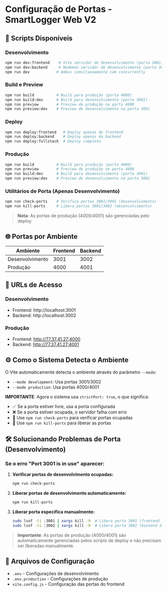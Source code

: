 # Configuração de Portas - SmartLogger Web V2

## 🚀 Scripts Disponíveis

### Desenvolvimento
```bash
npm run dev:frontend    # Vite servidor de desenvolvimento (porta 3001)
npm run dev:backend     # Nodemon servidor de desenvolvimento (porta 3002)  
npm run dev            # Ambos simultaneamente com concurrently
```

### Build e Preview
```bash
npm run build          # Build para produção (porta 4000)
npm run build:dev      # Build para desenvolvimento (porta 3001)
npm run preview        # Preview de produção na porta 4000
npm run preview:dev    # Preview de desenvolvimento na porta 3001
```

### Deploy
```bash
npm run deploy:frontend   # Deploy apenas do frontend
npm run deploy:backend    # Deploy apenas do backend
npm run deploy:fullstack  # Deploy completo
```

### Produção
```bash
npm run build          # Build para produção (porta 4000)
npm run preview        # Preview de produção na porta 4000
npm run build:dev      # Build para desenvolvimento (porta 3001)
npm run preview:dev    # Preview de desenvolvimento na porta 3001
```

### Utilitários de Porta (Apenas Desenvolvimento)
```bash
npm run check-ports    # Verifica portas 3001/3002 (desenvolvimento)
npm run kill-ports     # Libera portas 3001/3002 (desenvolvimento)
```

> **Nota**: As portas de produção (4000/4001) são gerenciadas pelo deploy

## 🌐 Portas por Ambiente

| Ambiente      | Frontend | Backend |
|---------------|----------|---------|
| Desenvolvimento | 3001   | 3002    |
| Produção       | 4000   | 4001    |

## 🔗 URLs de Acesso

### Desenvolvimento
- Frontend: http://localhost:3001
- Backend: http://localhost:3002

### Produção
- Frontend: http://77.37.41.27:4000
- Backend: http://77.37.41.27:4001

## ⚙️ Como o Sistema Detecta o Ambiente

O Vite automaticamente detecta o ambiente através do parâmetro `--mode`:
- `--mode development`: Usa portas 3001/3002
- `--mode production`: Usa portas 4000/4001

**IMPORTANTE**: Agora o sistema usa `strictPort: true`, o que significa:
- ✅ Se a porta estiver livre, usa a porta configurada
- ❌ Se a porta estiver ocupada, o servidor falha com erro
- 🔧 Use `npm run check-ports` para verificar portas ocupadas
- 🔧 Use `npm run kill-ports` para liberar as portas

## 🛠️ Solucionando Problemas de Porta (Desenvolvimento)

### Se o erro "Port 3001 is in use" aparecer:

1. **Verificar portas de desenvolvimento ocupadas:**
   ```bash
   npm run check-ports
   ```

2. **Liberar portas de desenvolvimento automaticamente:**
   ```bash
   npm run kill-ports
   ```

3. **Liberar porta específica manualmente:**
   ```bash
   sudo lsof -ti :3001 | xargs kill -9  # Libera porta 3001 (frontend dev)
   sudo lsof -ti :3002 | xargs kill -9  # Libera porta 3002 (backend dev)
   ```

> **Importante**: As portas de produção (4000/4001) são automaticamente gerenciadas pelos scripts de deploy e não precisam ser liberadas manualmente.

## 📁 Arquivos de Configuração

- `.env` - Configurações de desenvolvimento
- `.env.production` - Configurações de produção  
- `vite.config.js` - Configuração das portas do frontend
